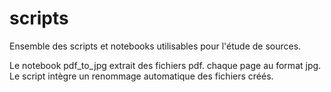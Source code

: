 # scripts
Ensemble des scripts et notebooks utilisables pour l'étude de sources.

Le notebook pdf_to_jpg extrait des fichiers pdf. chaque page au format jpg. Le script intègre un renommage automatique des fichiers créés.
